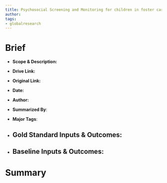 ```yaml
---
title: Psychosocial Screening and Monitoring for children in foster care_Psychometric properties of the Brief Assessment Checklist in a Dutch population study
author:
tags:
- globalresearch 
---
```


# Brief
-   **Scope & Description:** 
-   **Drive Link:** 
-   **Original Link:** 
-   **Date:** 
-   **Author:** 
-   **Summarized By**: 
-   **Major Tags**: 
-  **Gold Standard Inputs & Outcomes:** 
	- 
	    
-   **Baseline Inputs & Outcomes:**  
	- 
	    

# Summary